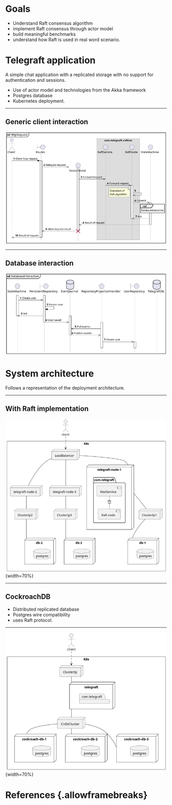 # Goals

 - Understand Raft consensus algorithm
 - implement Raft consensus through actor model
 - build meaningful benchmarks 
 - understand how Raft is used in real word scenario.

# Telegraft application

A simple chat application with a replicated storage with no support for authentication and sessions.

 - Use of actor model and technologies from the Akka framework
 - Postgres database
 - Kubernetes deployment.

-----------------

## Generic client interaction

![Sequence diagram of generic http request flow](img/HttpRequest.png)

---------------------------------

## Database interaction

![Sequence diagram interaction with database](img/DatabaseInteraction.png)

# System architecture

Follows a representation of the deployment architecture.

-----------------------------------

## With Raft implementation 

![Component diagram of Raft implementation deployment](img/kube_cluster.png){width=70%}

----------------------------------------

## CockroachDB

 - Distributed replicated database
 - Postgres wire compatibility
 - uses Raft protocol.

--------------

![Component diagram of CockroachDB deployment](img/kube_cluster_cockroachdb.png){width=70%}

# References {.allowframebreaks}
